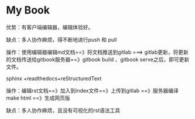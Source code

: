 # My Book

优势：有客户端编辑器，编辑体验好。

缺点：多人协作麻烦，得不断地进行push 和 pull

操作：使用编辑器编辑md文档==》将文档推送到gitlab  ===&gt;  gitlab更新，将更新的文档传送给gitbook服务器==》gitbook build 、gitbook serve之后，即可更新文件。



sphinx +readthedocs+reStructuredText

操作：编辑rst文档==》加入到index文件==》上传到gitlab ==》服务器编译make html ==》生成网页版

缺点：多人协作麻烦，且没有可视化的rst语法工具

